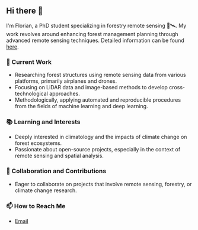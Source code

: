 ## Hi there 👋

I'm Florian, a PhD student specializing in forestry remote sensing 🌲🛰. My work revolves around enhancing forest management planning through advanced remote sensing techniques. Detailed information can be found [here](https://www.uni-goettingen.de/en/677000.html). 

### 🔭 Current Work
- Researching forest structures using remote sensing data from various platforms, primarily airplanes and drones.
- Focusing on LiDAR data and image-based methods to develop cross-technological approaches.
- Methodologically, applying automated and reproducible procedures from the fields of machine learning and deep learning.

### 📚 Learning and Interests
- Deeply interested in climatology and the impacts of climate change on forest ecosystems.
- Passionate about open-source projects, especially in the context of remote sensing and spatial analysis.

### 👯 Collaboration and Contributions
- Eager to collaborate on projects that involve remote sensing, forestry, or climate change research.

### 📫 How to Reach Me
- [Email](mailto:florian.franz@nw-fva.de)

<!--
**FloFranz/FloFranz** is a ✨ _special_ ✨ repository because its `README.md` (this file) appears on your GitHub profile.

Here are some ideas to get you started:

- 🔭 I’m currently working on ...
- 🌱 I’m currently learning ...
- 👯 I’m looking to collaborate on ...
- 🤔 I’m looking for help with ...
- 💬 Ask me about ...
- 📫 How to reach me: ...
- 😄 Pronouns: ...
- ⚡ Fun fact: ...
-->
